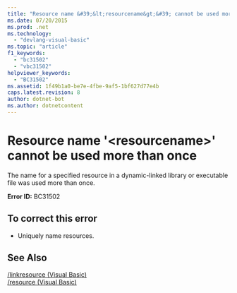 ```yaml
---
title: "Resource name &#39;&lt;resourcename&gt;&#39; cannot be used more than once"
ms.date: 07/20/2015
ms.prod: .net
ms.technology: 
  - "devlang-visual-basic"
ms.topic: "article"
f1_keywords: 
  - "bc31502"
  - "vbc31502"
helpviewer_keywords: 
  - "BC31502"
ms.assetid: 1f49b1a0-be7e-4fbe-9af5-1bf627d77e4b
caps.latest.revision: 8
author: dotnet-bot
ms.author: dotnetcontent
---
```

# Resource name &#39;&lt;resourcename&gt;&#39; cannot be used more than once
The name for a specified resource in a dynamic-linked library or executable file was used more than once.  
  
 **Error ID:** BC31502  
  
## To correct this error  
  
-   Uniquely name resources.  
  
## See Also  
 [/linkresource (Visual Basic)](../../visual-basic/reference/command-line-compiler/linkresource.md)   
 [/resource (Visual Basic)](../../visual-basic/reference/command-line-compiler/resource.md)
